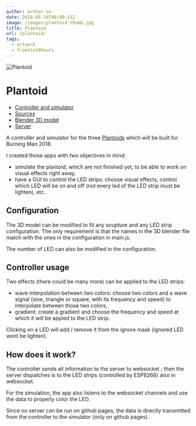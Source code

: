 ```yaml
---
author: arthur.sw
date: 2018-05-20T00:00:11Z
image: /images/plantoid-thumb.jpg
title: Plantoid
url: /plantoid/
tags:
  - artwork
  - from1to18hours
---
```


![Plantoid](/images/plantoid-controller.png)

# Plantoid

 - [Controller and simulator](https://arthursw.github.io/plantoid-controller/)
 - [Sources](https://github.com/arthursw/plantoid-controller)
 - [Blender 3D model](https://github.com/arthursw/plantoid-controller/blob/gh-pages/models/plantoid.blend)
 - [Server](https://github.com/arthursw/plantoid-server)

A controller and simulator for the three [Plantoids](http://plantoid.org) which will be built for Burning Man 2018.

I created those apps with two objectives in mind: 
 - simulate the plantoid, which are not finished yet, to be able to work on visual effects right away,
 - have a GUI to control the LED strips: choose visual effects, control which LED will be on and off (not every led of the LED strip must be lighten), etc.

## Configuration

The 3D model can be modified to fit any scupture and any LED strip configuration.
The only requirement is that the names in the 3D blender file match with the ones in the configuration in main.js.

The number of LED can also be modified in the configuration. 

## Controller usage

Two effects (there could be many more) can be applied to the LED strips:
 - wave interpolation between two colors: choose two colors and a wave signal (sine, triangle or square, with its frequency and speed) to interpolate between those two colors,
 - gradient: create a gradient and choose the frequency and speed at which it will be appied to the LED strip.

Clicking on a LED will add / remove it from the ignore mask (ignored LED wont be lighten).

## How does it work?

The controller sends all information to the server to websocket ; then the server dispatches is to the LED strips (controlled by ESP8266) also in websocket.

For the simulation, the app also listens to the websocket channels and use the data to properly color the LED.

Since no server can be run on github pages, the data is directly transmitted from the controller to the simulator (only on github pages).

